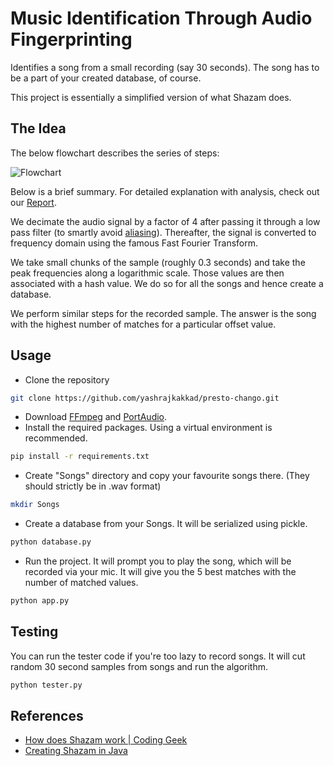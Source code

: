 # Music Identification Through Audio Fingerprinting
Identifies a song from a small recording (say 30 seconds). The song has to be a part of your created database, of course.

This project is essentially a simplified version of what Shazam does.
## The Idea
The below flowchart describes the series of steps:

![Flowchart](https://github.com/yashrajkakkad/presto-chango/blob/master/Report/Flowchart.PNG?raw=true)

Below is a brief summary. For detailed explanation with analysis, check out our [Report](https://github.com/yashrajkakkad/presto-chango/blob/master/Report/main.pdf).

We decimate the audio signal by a factor of 4 after passing it through a low pass filter (to smartly avoid [aliasing](https://en.wikipedia.org/wiki/Aliasing)). Thereafter, the signal is converted to frequency domain using the famous Fast Fourier Transform.

We take small chunks of the sample (roughly 0.3 seconds) and take the peak frequencies along a logarithmic scale. Those values are then associated with a hash value. We do so for all the songs and hence create a database.

We perform similar steps for the recorded sample. The answer is the song with the highest number of matches for a particular offset value.

## Usage
- Clone the repository
```sh
git clone https://github.com/yashrajkakkad/presto-chango.git
```
- Download [FFmpeg](https://www.ffmpeg.org/download.html) and [PortAudio](http://www.portaudio.com/download.html).
- Install the required packages. Using a virtual environment is recommended.
```sh
pip install -r requirements.txt
```
- Create "Songs" directory and copy your favourite songs there. (They should strictly be in .wav format)
```sh
mkdir Songs
```
- Create a database from your Songs. It will be serialized using pickle.
```sh
python database.py
```
- Run the project. It will prompt you to play the song, which will be recorded via your mic. It will give you the 5 best matches with the number of matched values. 
```sh
python app.py
```

## Testing
You can run the tester code if you're too lazy to record songs. It will cut random 30 second samples from songs and run the algorithm.
```sh
python tester.py
```

## References
- [How does Shazam work | Coding Geek](http://coding-geek.com/how-shazam-works/)
- [Creating Shazam in Java](https://royvanrijn.com/blog/2010/06/creating-shazam-in-java/)
